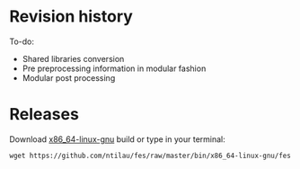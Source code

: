 # Revision history
To-do: 
- Shared libraries conversion
- Pre preprocessing information in modular fashion
- Modular post processing

# Releases
Download [x86_64-linux-gnu](https://github.com/ntilau/fes/raw/master/bin/x86_64-linux-gnu/fes) build or type in your terminal:
```shell
wget https://github.com/ntilau/fes/raw/master/bin/x86_64-linux-gnu/fes
```